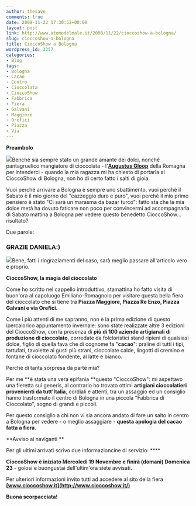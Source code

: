 ```yaml
---
author: thesave
comments: true
date: 2008-11-22 17:30:52+00:00
layout: post
link: http://www.atomodelmale.it/2008/11/22/cioccoshow-a-bologna/
slug: cioccoshow-a-bologna
title: CioccoShow a Bologna
wordpress_id: 3257
categories:
- Blog
tags:
- Bologna
- Cacao
- Centro
- Cioccolata
- CioccoShow
- Fabbrica
- Fiera
- Galvani
- Maggiore
- Orefici
- Piazza
- Via
---
```


**Preambolo**

![](http://www.atomodelmale.it/wp-content/uploads/2008/11/cioccoshow2.png)Benché sia sempre stato un grande amante dei dolci, nonché pantagruelico mangiatore di cioccolata - l'**[Augustus Gloop](http://en.wikipedia.org/wiki/Augustus_Gloop)** della Romagna per intenderci - quando la mia ragazza mi ha chiesto di portarla al CioccoShow di Bologna, non ho di certo fatto i salti di gioia.

Vuoi perché arrivare a Bologna è sempre uno sbattimento, vuoi perché il Sabato è il mio giorno del "cazzeggio duro e puro", vuoi perché il mio primo pensiero è stato "Ci sarà un marasma da bazar turco": fatto sta che la mia dolce metà ha dovuto faticare non poco per convincermi ad accompagnarla di Sabato mattina a Bologna per vedere questo benedetto CioccoShow... risultato?

Due parole:


### GRAZIE DANIELA:)


![](http://www.atomodelmale.it/wp-content/uploads/2008/11/cioccoshow.png)Bene, fatti i ringraziamenti del caso, sarà meglio passare all'articolo vero e proprio.

**CioccoShow, la magia del cioccolato**

Come ho scritto nel cappello introduttivo, stamattina ho fatto visita di buon'ora al capoluogo Emiliano-Romagnolo per visitare questa bella fiera del cioccolato che si tiene tra **Piazza Maggiore, Piazza Re Enzo, Piazza Galvani e via Orefici.**

Come i più attenti di me sapranno, non è la prima edizione di questo ipercalorico appuntamento invernale: sono state realizzate altre 3 edizioni del CioccoShow, con la presenza di **più di 100 aziende artigianali di produzione di cioccolato**, corredate da folcloristici stand ripieni di qualsiasi dolce, figlio di quella fava che di cognome fa "**cacao**": praline di tutti i tipi, tartufati, tavolette ai gusti più strani, cioccolate calde, lingotti di cremino e fontane di cioccolato fondente, al latte e bianco.<!-- more -->

Perché di tanta sorpresa da parte mia?

Per me **è stata una vera epifania **questo "CioccoShow": mi aspettavo una fieretta sui generis, al contrario ho trovato ottimi **artigiani cioccolatieri provenienti da tutt'Italia**, cordiali e attenti, tra un assaggio ed un consiglio hanno trasformato il centro di Bologna in una piccola "Fabbrica di Cioccolato", sogno di grandi e piccoli.

Per questo consiglio a chi non vi sia ancora andato di fare un salto in centro a Bologna per vedere - o meglio assaggiare - **questa apologia del cacao fatta a fiera**.

**Avviso ai naviganti **

Per gli ultimi arrivati scrivo due informazioncine di servizio: ****

**CioccoShow è iniziato Mercoledì 19 Novembre e finirà (domani) Domenica 23** - golosi e buongustai dell'ultim'ora siete avvisati.

Per ulteriori informazioni invito tutti ad accedere al sito della fiera **[www.cioccoshow.it](http://www.cioccoshow.it/)**

**Buona scorpacciata!**
